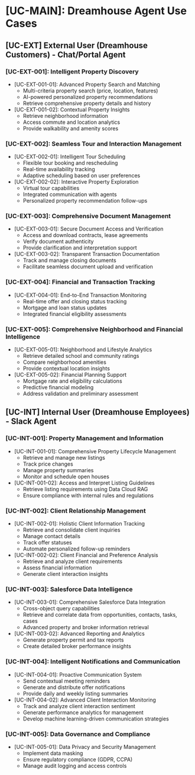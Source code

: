 # [UC-MAIN]: Dreamhouse Agent Use Cases

## [UC-EXT] External User (Dreamhouse Customers) - Chat/Portal Agent

### [UC-EXT-001]: Intelligent Property Discovery

- [UC-EXT-001-01]: Advanced Property Search and Matching
    - Multi-criteria property search (price, location, features)
    - AI-powered personalized property recommendations
    - Retrieve comprehensive property details and history
- [UC-EXT-001-02]: Contextual Property Insights
    - Retrieve neighborhood information
    - Access commute and location analytics
    - Provide walkability and amenity scores

### [UC-EXT-002]: Seamless Tour and Interaction Management

- [UC-EXT-002-01]: Intelligent Tour Scheduling
    - Flexible tour booking and rescheduling
    - Real-time availability tracking
    - Adaptive scheduling based on user preferences
- [UC-EXT-002-02]: Interactive Property Exploration
    - Virtual tour capabilities
    - Integrated communication with agents
    - Personalized property recommendation follow-ups

### [UC-EXT-003]: Comprehensive Document Management

- [UC-EXT-003-01]: Secure Document Access and Verification
    - Access and download contracts, lease agreements
    - Verify document authenticity
    - Provide clarification and interpretation support
- [UC-EXT-003-02]: Transparent Transaction Documentation
    - Track and manage closing documents
    - Facilitate seamless document upload and verification

### [UC-EXT-004]: Financial and Transaction Tracking

- [UC-EXT-004-01]: End-to-End Transaction Monitoring
    - Real-time offer and closing status tracking
    - Mortgage and loan status updates
    - Integrated financial eligibility assessments

### [UC-EXT-005]: Comprehensive Neighborhood and Financial Intelligence

- [UC-EXT-005-01]: Neighborhood and Lifestyle Analytics
    - Retrieve detailed school and community ratings
    - Compare neighborhood amenities
    - Provide contextual location insights
- [UC-EXT-005-02]: Financial Planning Support
    - Mortgage rate and eligibility calculations
    - Predictive financial modeling
    - Address validation and preliminary assessment

## [UC-INT] Internal User (Dreamhouse Employees) - Slack Agent

### [UC-INT-001]: Property Management and Information

- [UC-INT-001-01]: Comprehensive Property Lifecycle Management
    - Retrieve and manage new listings
    - Track price changes
    - Manage property summaries
    - Monitor and schedule open houses
- [UC-INT-001-02]: Access and Interpret Listing Guidelines
    - Retrieve listing requirements using Data Cloud RAG
    - Ensure compliance with internal rules and regulations

### [UC-INT-002]: Client Relationship Management

- [UC-INT-002-01]: Holistic Client Information Tracking
    - Retrieve and consolidate client inquiries
    - Manage contact details
    - Track offer statuses
    - Automate personalized follow-up reminders
- [UC-INT-002-02]: Client Financial and Preference Analysis
    - Retrieve and analyze client requirements
    - Assess financial information
    - Generate client interaction insights

### [UC-INT-003]: Salesforce Data Intelligence

- [UC-INT-003-01]: Comprehensive Salesforce Data Integration
    - Cross-object query capabilities
    - Retrieve and correlate data from opportunities, contacts, tasks, cases
    - Advanced property and broker information retrieval
- [UC-INT-003-02]: Advanced Reporting and Analytics
    - Generate property permit and tax reports
    - Create detailed broker performance insights

### [UC-INT-004]: Intelligent Notifications and Communication

- [UC-INT-004-01]: Proactive Communication System
    - Send contextual meeting reminders
    - Generate and distribute offer notifications
    - Provide daily and weekly listing summaries
- [UC-INT-004-02]: Advanced Client Interaction Monitoring
    - Track and analyze client interaction sentiment
    - Generate performance analytics for management
    - Develop machine learning-driven communication strategies

### [UC-INT-005]: Data Governance and Compliance

- [UC-INT-005-01]: Data Privacy and Security Management
    - Implement data masking
    - Ensure regulatory compliance (GDPR, CCPA)
    - Manage audit logging and access controls
